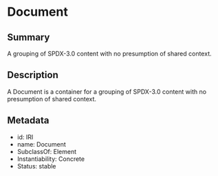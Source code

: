 # Document

## Summary

A grouping of SPDX-3.0 content with no presumption of shared context.

## Description

A Document is a container for a grouping of SPDX-3.0 content with no presumption of shared context.

## Metadata

- id: IRI
- name: Document
- SubclassOf: Element
- Instantiability: Concrete
- Status: stable

